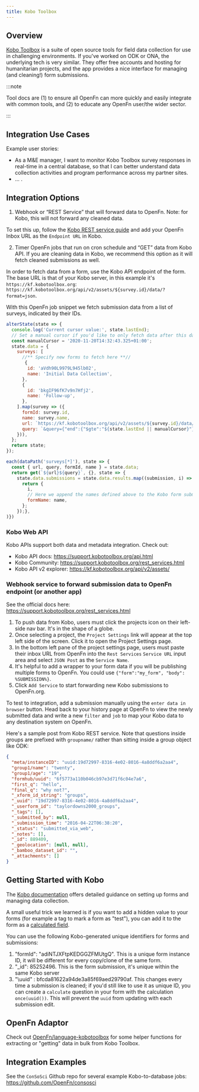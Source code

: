 ```yaml
---
title: Kobo Toolbox
---
```


## Overview
[Kobo Toolbox](https://www.kobotoolbox.org/) is a suite of open source tools for field data collection for use in challenging environments. If you've worked on ODK or ONA, the underlying tech is very similar. They offer free accounts and hosting for humanitarian projects, and the app provides a nice interface for managing (and cleaning!) form submissions.

:::note

Tool docs are (1) to ensure all OpenFn can more quickly and easily integrate
with common tools, and (2) to educate any OpenFn user/the wider sector.

:::

## Integration Use Cases

Example user stories: 
- As a M&E manager, I want to monitor Kobo Toolbox survey responses in real-time in a central database, so that I can better understand data collection activities and program performance across my partner sites.
- ...
.

## Integration Options

1. Webhook or “REST Service” that will forward data to OpenFn.
Note: for Kobo, this will not forward any cleaned data. 

To set this up, follow the [Kobo REST service guide](https://support.kobotoolbox.org/rest_services.html) and add your OpenFn Inbox URL as the `Endpoint URL` in Kobo. 


2. Timer OpenFn jobs that run on cron schedule and “GET” data from Kobo API. 
If you are cleaning data in Kobo, we recommend this option as it will fetch cleaned submissions as well.

In order to fetch data from a form, use the Kobo API endpoint of the form. The base URL is that of your Kobo server, in this example it's `https://kf.kobotoolbox.org`:  `https://kf.kobotoolbox.org/api/v2/assets/${survey.id}/data/?format=json`.

With this OpenFn job snippet we fetch submission data from a list of surveys, indicated by their IDs. 

```javascript
alterState(state => {
  console.log('Current cursor value:', state.lastEnd);
  // Set a manual cursor if you'd like to only fetch data after this date.
  const manualCursor = '2020-11-20T14:32:43.325+01:00';
  state.data = {
    surveys: [
      //** Specify new forms to fetch here **//
       {
        id: 'aVdh90L9979L945lb02',
        name: 'Initial Data Collection',
      },
      {
        id: 'bkgIF96fK7v9n7Hfj2',
        name: 'Follow-up',
      },
    ].map(survey => ({
      formId: survey.id,
      name: survey.name,
      url: `https://kf.kobotoolbox.org/api/v2/assets/${survey.id}/data/?format=json`,
      query: `&query={"end":{"$gte":"${state.lastEnd || manualCursor}"}}`,
    })),
  };
  return state;
});

each(dataPath('surveys[*]'), state => {
  const { url, query, formId, name } = state.data;
  return get(`${url}${query}`, {}, state => {
    state.data.submissions = state.data.results.map((submission, i) => {
      return {
        i,
        // Here we append the names defined above to the Kobo form submission data
        formName: name,
      };
    });},
)})
```

### Kobo Web API

Kobo APIs support both data and metadata integration. Check out: 
- Kobo API docs: https://support.kobotoolbox.org/api.html
- Kobo Community: https://support.kobotoolbox.org/rest_services.html
- Kobo API v2 explorer: https://kf.kobotoolbox.org/api/v2/assets/

### Webhook service to forward submission data to OpenFn endpoint (or another app)
See the official docs here: https://support.kobotoolbox.org/rest_services.html

1. To push data from Kobo, users must click the projects icon on their left-side
   nav bar. It's in the shape of a globe.
2. Once selecting a project, the `Project Settings` link will appear at the top
   left side of the screen. Click it to open the Project Settings page.
3. In the bottom left pane of the project settings page, users must paste their
   inbox URL from OpenFn into the `Rest Services` `Service URL` input area and
   select `JSON Post` as the `Service Name`.
4. It's helpful to add a wrapper to your form data if you will be publishing
   multiple forms to OpenFn. You could use
   `{"form":"my_form", "body": %SUBMISSION%}`.
5. Click `Add Service` to start forwarding new Kobo submissions to OpenFn.org.

To test to integration, add a submission manually using the
`enter data in browser` button. Head back to your history page at OpenFn to view
the newly submitted data and write a new `filter` and `job` to map your Kobo
data to any destination system on OpenFn.

Here's a sample post from Kobo REST service. Note that questions inside groups
are prefixed with `groupname/` rather than sitting inside a group object like
ODK:

```json
{
  "meta/instanceID": "uuid:19d72997-8316-4e02-8016-4a8ddf6a2aa4",
  "group1/name": "twenty",
  "group1/age": "19",
  "formhub/uuid": "6f5773a110b046cb97e3d71f6c04e7a6",
  "first_q": "hello",
  "final_q": "why not?",
  "_xform_id_string": "groups",
  "_uuid": "19d72997-8316-4e02-8016-4a8ddf6a2aa4",
  "_userform_id": "taylordowns2000_groups",
  "_tags": [],
  "_submitted_by": null,
  "_submission_time": "2016-04-22T06:38:20",
  "_status": "submitted_via_web",
  "_notes": [],
  "_id": 889409,
  "_geolocation": [null, null],
  "_bamboo_dataset_id": "",
  "_attachments": []
}
```

## Getting Started with Kobo  

The [Kobo documentation](https://support.kobotoolbox.org/) offers detailed guidance on setting up forms and managing data collection. 

A small useful trick we learned is if you want to add a hidden value to your forms (for example a tag to mark a form as "test"), you can add it to the form as a [calculated field](https://support.kobotoolbox.org/calculate_questions.html).

You can use the following Kobo-generated unique identifiers for forms and submissions:

1. "formId": "adiNTJXFtpKEDGGZFMUtgQ". This is a unique form instance ID, it will be different for every copy/clone of the same form.
2. "\_id": 85252496. This is the form submission, it's unique within the same Kobo server
3. "\uuid" : bfcda81622a94de3a85f69aed29790af. This changes every time a submission is cleaned; if you'd still like to use it as unique ID, you can create a `calculate` question in your form with the calculation `once(uuid())`. This will prevent the `uuid` from updating with each submission edit.

## OpenFn Adaptor

Check out
[OpenFn/language-kobotoolbox](https://www.github.com/openfn/language-kobotoolbox) for some helper functions for extracting or "getting" data in bulk from Kobo Toolbox. 

## Integration Examples

See the `ConSoSci` Github repo for several example Kobo-to-database jobs: https://github.com/OpenFn/consosci